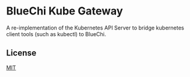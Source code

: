 # BlueChi Kube Gateway

A re-implementation of the Kubernetes API Server to bridge kubernetes client tools (such as kubectl) to BlueChi.

## License

[MIT](./LICENSE)
